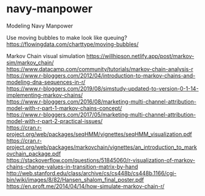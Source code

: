# navy-manpower
Modeling Navy Manpower  
  
Use moving bubbles to make look like queuing?
https://flowingdata.com/charttype/moving-bubbles/
  
Markov Chain visual simulation https://willhipson.netlify.app/post/markov-sim/markov_chain/  
https://www.datacamp.com/community/tutorials/markov-chain-analysis-r  
https://www.r-bloggers.com/2012/04/introduction-to-markov-chains-and-modeling-dna-sequences-in-r/  
https://www.r-bloggers.com/2019/08/simstudy-updated-to-version-0-1-14-implementing-markov-chains/  
https://www.r-bloggers.com/2016/08/marketing-multi-channel-attribution-model-with-r-part-1-markov-chains-concept/  
https://www.r-bloggers.com/2017/05/marketing-multi-channel-attribution-model-with-r-part-2-practical-issues/  
https://cran.r-project.org/web/packages/seqHMM/vignettes/seqHMM_visualization.pdf  
https://cran.r-project.org/web/packages/markovchain/vignettes/an_introduction_to_markovchain_package.pdf  
https://stackoverflow.com/questions/51845060/r-visualization-of-markov-chains-change-values-in-transition-matrix-by-hand  
http://web.stanford.edu/class/archive/cs/cs448b/cs448b.1166/cgi-bin/wiki/images/8/82/Hansen_shalom_final_poster.pdf  
https://en.proft.me/2014/04/14/how-simulate-markov-chain-r/  
